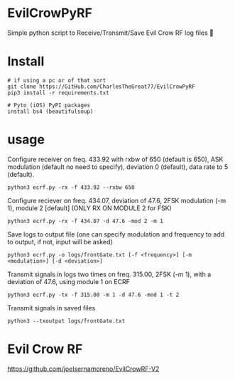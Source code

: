 # EvilCrowPyRF
Simple python script to Receive/Transmit/Save Evil Crow RF log files 📡


# Install
```
# if using a pc or of that sort
git clone https://GitHub.com/CharlesTheGreat77/EvilCrowPyRF
pip3 install -r requirements.txt

# Pyto (iOS) PyPI packages
install bs4 (beautifulsoup)
```

# usage
Configure receiver on freq. 433.92 with rxbw of 650 (default is 650), ASK modulation (default no need to specify), deviation 0 (default), data rate to 5 (default).  
```
python3 ecrf.py -rx -f 433.92 --rxbw 650
```

Configure reciever on freq. 434.07, deviation of 47.6, 2FSK modulation (-m 1), module 2 [default] (ONLY RX ON MODULE 2 for FSK)
```
python3 ecrf.py -rx -f 434.07 -d 47.6 -mod 2 -m 1
```

Save logs to output file (one can specify modulation and frequency to add to output, if not, input will be asked)
```
python3 ecrf.py -o logs/frontGate.txt [-f <frequency>] [-m <modulation>] [-d <deviation>]
```

Transmit signals in logs two times on freq. 315.00, 2FSK (-m 1), with a deviation of 47.6, using module 1 on ECRF
```
python3 ecrf.py -tx -f 315.00 -m 1 -d 47.6 -mod 1 -t 2
```

Transmit signals in saved files
```
python3 --txoutput logs/frontGate.txt
```

# Evil Crow RF
https://github.com/joelsernamoreno/EvilCrowRF-V2
